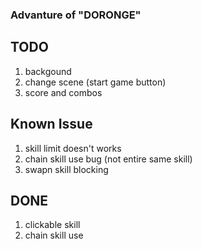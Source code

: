 ### Advanture of "DORONGE"
## TODO
1. backgound
2. change scene (start game button)
3. score and combos

## Known Issue
1. skill limit doesn't works
2. chain skill use bug (not entire same skill)
3. swapn skill blocking


## DONE
1. clickable skill
2. chain skill use
